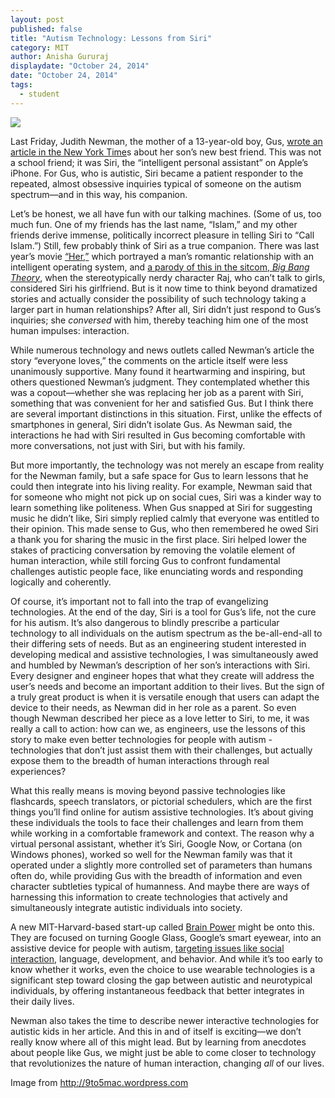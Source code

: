 ```yaml
---
layout: post
published: false
title: "Autism Technology: Lessons from Siri"
category: MIT
author: Anisha Gururaj
displaydate: "October 24, 2014"
date: "October 24, 2014"
tags: 
  - student
---
```


![](http://9to5mac.files.wordpress.com/2011/10/siri-answers-will-you-marry-me.jpg)

Last Friday, Judith Newman, the mother of a 13-year-old boy, Gus, [wrote an article in the New York Time](http://www.nytimes.com/2014/10/19/fashion/how-apples-siri-became-one-autistic-boys-bff.html)s about her son’s new best friend. This was not a school friend; it was Siri, the “intelligent personal assistant” on Apple’s iPhone. For Gus, who is autistic, Siri became a patient responder to the repeated, almost obsessive inquiries typical of someone on the autism spectrum—and in this way, his companion.

Let’s be honest, we all have fun with our talking machines. (Some of us, too much fun. One of my friends has the last name, “Islam,” and my other friends derive immense, politically incorrect pleasure in telling Siri to “Call Islam.”) Still, few probably think of Siri as a true companion. There was last year’s movie [“Her,”](http://www.herthemovie.com/#/home) which portrayed a man’s romantic relationship with an intelligent operating system, and [a parody of this in the sitcom, _Big Bang Theory_,](https://www.youtube.com/watch?v=vti6yzyuy1I) when the stereotypically nerdy character Raj, who can’t talk to girls, considered Siri his girlfriend. But is it now time to think beyond dramatized stories and actually consider the possibility of such technology taking a larger part in human relationships? After all, Siri didn’t just respond to Gus’s inquiries; she _conversed_ with him, thereby teaching him one of the most human impulses: interaction. 

While numerous technology and news outlets called Newman’s article the story “everyone loves,” the comments on the article itself were less unanimously supportive. Many found it heartwarming and inspiring, but others questioned Newman’s judgment. They contemplated whether this was a copout—whether she was replacing her job as a parent with Siri, something that was convenient for her and satisfied Gus. But I think there are several important distinctions in this situation. First, unlike the effects of smartphones in general, Siri didn’t isolate Gus. As Newman said, the interactions he had with Siri resulted in Gus becoming comfortable with more conversations, not just with Siri, but with his family. 

But more importantly, the technology was not merely an escape from reality for the Newman family, but a safe space for Gus to learn lessons that he could then integrate into his living reality. For example, Newman said that for someone who might not pick up on social cues, Siri was a kinder way to learn something like politeness. When Gus snapped at Siri for suggesting music he didn’t like, Siri simply replied calmly that everyone was entitled to their opinion. This made sense to Gus, who then remembered he owed Siri a thank you for sharing the music in the first place. Siri helped lower the stakes of practicing conversation by removing the volatile element of human interaction, while still forcing Gus to confront fundamental challenges autistic people face, like enunciating words and responding logically and coherently. 

Of course, it’s important not to fall into the trap of evangelizing technologies. At the end of the day, Siri is a tool for Gus’s life, not the cure for his autism. It’s also dangerous to blindly prescribe a particular technology to all individuals on the autism spectrum as the be-all-end-all to their differing sets of needs. But as an engineering student interested in developing medical and assistive technologies, I was simultaneously awed and humbled by Newman’s description of her son’s interactions with Siri. Every designer and engineer hopes that what they create will address the user’s needs and become an important addition to their lives. But the sign of a truly great product is when it is versatile enough that users can adapt the device to their needs, as Newman did in her role as a parent. So even though Newman described her piece as a love letter to Siri, to me, it was really a call to action: how can we, as engineers, use the lessons of this story to make even better technologies for people with autism - technologies that don’t just assist them with their challenges, but actually expose them to the breadth of human interactions through real experiences?

What this really means is moving beyond passive technologies like flashcards, speech translators, or pictorial schedulers, which are the first things you’ll find online for autism assistive technologies. It’s about giving these individuals the tools to face their challenges and learn from them while working in a comfortable framework and context. The reason why a virtual personal assistant, whether it’s Siri, Google Now, or Cortana (on Windows phones), worked so well for the Newman family was that it operated under a slightly more controlled set of parameters than humans often do, while providing Gus with the breadth of information and even character subtleties typical of humanness. And maybe there are ways of harnessing this information to create technologies that actively and simultaneously integrate autistic individuals into society. 

A new MIT-Harvard-based start-up called [Brain Power](http://brain-power.com) might be onto this. They are focused on turning Google Glass, Google’s smart eyewear, into an assistive device for people with autism, [targeting issues like social interaction,](http://www.autismspeaks.org/news/news-item/google-glass-app-reads-emotions-may-benefit-some-autism) language, development, and behavior. And while it’s too early to know whether it works, even the choice to use wearable technologies is a significant step toward closing the gap between autistic and neurotypical individuals, by offering instantaneous feedback that better integrates in their daily lives. 

Newman also takes the time to describe newer interactive technologies for autistic kids in her article. And this in and of itself is exciting—we don’t really know where all of this might lead. But by learning from anecdotes about people like Gus, we might just be able to come closer to technology that revolutionizes the nature of human interaction, changing _all_ of our lives.

Image from http://9to5mac.wordpress.com
